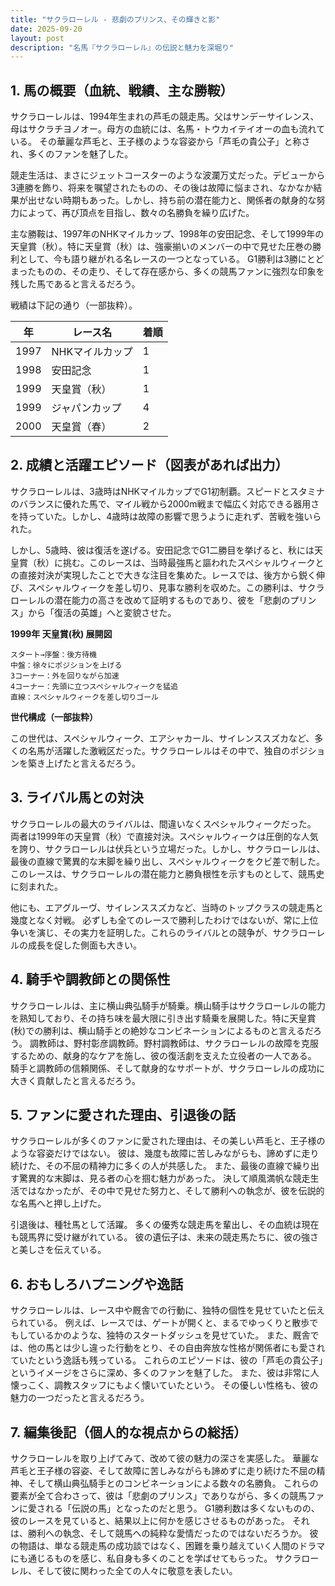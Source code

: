 ```yaml
---
title: "サクラローレル - 悲劇のプリンス、その輝きと影"
date: 2025-09-20
layout: post
description: "名馬『サクラローレル』の伝説と魅力を深堀り"
---
```


## 1. 馬の概要（血統、戦績、主な勝鞍）

サクラローレルは、1994年生まれの芦毛の競走馬。父はサンデーサイレンス、母はサクラチヨノオー。母方の血統には、名馬・トウカイテイオーの血も流れている。  その華麗な芦毛と、王子様のような容姿から「芦毛の貴公子」と称され、多くのファンを魅了した。

競走生活は、まさにジェットコースターのような波瀾万丈だった。デビューから3連勝を飾り、将来を嘱望されたものの、その後は故障に悩まされ、なかなか結果が出せない時期もあった。しかし、持ち前の潜在能力と、関係者の献身的な努力によって、再び頂点を目指し、数々の名勝負を繰り広げた。

主な勝鞍は、1997年のNHKマイルカップ、1998年の安田記念、そして1999年の天皇賞（秋）。特に天皇賞（秋）は、強豪揃いのメンバーの中で見せた圧巻の勝利として、今も語り継がれる名レースの一つとなっている。  G1勝利は3勝にとどまったものの、その走り、そして存在感から、多くの競馬ファンに強烈な印象を残した馬であると言えるだろう。

戦績は下記の通り（一部抜粋）。

| 年 | レース名           | 着順 |
|---|--------------------|-----|
| 1997 | NHKマイルカップ     | 1   |
| 1998 | 安田記念           | 1   |
| 1999 | 天皇賞（秋）       | 1   |
| 1999 | ジャパンカップ       | 4   |
| 2000 | 天皇賞（春）       | 2   |


## 2. 成績と活躍エピソード（図表があれば出力）

サクラローレルは、3歳時はNHKマイルカップでG1初制覇。スピードとスタミナのバランスに優れた馬で、マイル戦から2000m戦まで幅広く対応できる器用さを持っていた。しかし、4歳時は故障の影響で思うように走れず、苦戦を強いられた。

しかし、5歳時、彼は復活を遂げる。安田記念でG1二勝目を挙げると、秋には天皇賞（秋）に挑む。このレースは、当時最強馬と謳われたスペシャルウィークとの直接対決が実現したことで大きな注目を集めた。レースでは、後方から鋭く伸び、スペシャルウィークを差し切り、見事な勝利を収めた。この勝利は、サクラローレルの潜在能力の高さを改めて証明するものであり、彼を「悲劇のプリンス」から「復活の英雄」へと変貌させた。

**1999年 天皇賞(秋) 展開図**

```
スタート→序盤：後方待機
中盤：徐々にポジションを上げる
3コーナー：外を回りながら加速
4コーナー：先頭に立つスペシャルウィークを猛追
直線：スペシャルウィークを差し切りゴール
```

**世代構成（一部抜粋）**

この世代は、スペシャルウィーク、エアシャカール、サイレンススズカなど、多くの名馬が活躍した激戦区だった。サクラローレルはその中で、独自のポジションを築き上げたと言えるだろう。


## 3. ライバル馬との対決

サクラローレルの最大のライバルは、間違いなくスペシャルウィークだった。  両者は1999年の天皇賞（秋）で直接対決。スペシャルウィークは圧倒的な人気を誇り、サクラローレルは伏兵という立場だった。しかし、サクラローレルは、最後の直線で驚異的な末脚を繰り出し、スペシャルウィークをクビ差で制した。このレースは、サクラローレルの潜在能力と勝負根性を示すものとして、競馬史に刻まれた。

他にも、エアグルーヴ、サイレンススズカなど、当時のトップクラスの競走馬と幾度となく対戦。  必ずしも全てのレースで勝利したわけではないが、常に上位争いを演じ、その実力を証明した。これらのライバルとの競争が、サクラローレルの成長を促した側面も大きい。


## 4. 騎手や調教師との関係性

サクラローレルは、主に横山典弘騎手が騎乗。横山騎手はサクラローレルの能力を熟知しており、その持ち味を最大限に引き出す騎乗を展開した。特に天皇賞(秋)での勝利は、横山騎手との絶妙なコンビネーションによるものと言えるだろう。  調教師は、野村彰彦調教師。野村調教師は、サクラローレルの故障を克服するための、献身的なケアを施し、彼の復活劇を支えた立役者の一人である。  騎手と調教師の信頼関係、そして献身的なサポートが、サクラローレルの成功に大きく貢献したと言えるだろう。


## 5. ファンに愛された理由、引退後の話

サクラローレルが多くのファンに愛された理由は、その美しい芦毛と、王子様のような容姿だけではない。  彼は、幾度も故障に苦しみながらも、諦めずに走り続けた、その不屈の精神力に多くの人が共感した。  また、最後の直線で繰り出す驚異的な末脚は、見る者の心を掴む魅力があった。  決して順風満帆な競走生活ではなかったが、その中で見せた努力と、そして勝利への執念が、彼を伝説的な名馬へと押し上げた。

引退後は、種牡馬として活躍。  多くの優秀な競走馬を輩出し、その血統は現在も競馬界に受け継がれている。  彼の遺伝子は、未来の競走馬たちに、彼の強さと美しさを伝えている。


## 6. おもしろハプニングや逸話

サクラローレルは、レース中や厩舎での行動に、独特の個性を見せていたと伝えられている。  例えば、レースでは、ゲートが開くと、まるでゆっくりと散歩でもしているかのような、独特のスタートダッシュを見せていた。  また、厩舎では、他の馬とは少し違った行動をとり、その自由奔放な性格が関係者にも愛されていたという逸話も残っている。  これらのエピソードは、彼の「芦毛の貴公子」というイメージをさらに深め、多くのファンを魅了した。  また、彼は非常に人懐っこく、調教スタッフにもよく懐いていたという。  その優しい性格も、彼の魅力の一つだったと言えるだろう。


## 7. 編集後記（個人的な視点からの総括）

サクラローレルを取り上げてみて、改めて彼の魅力の深さを実感した。  華麗な芦毛と王子様の容姿、そして故障に苦しみながらも諦めずに走り続けた不屈の精神、そして横山典弘騎手とのコンビネーションによる数々の名勝負。  これらの要素が全て合わさって、彼は「悲劇のプリンス」でありながら、多くの競馬ファンに愛される「伝説の馬」となったのだと思う。  G1勝利数は多くないものの、彼のレースを見ていると、結果以上に何かを感じさせるものがあった。  それは、勝利への執念、そして競馬への純粋な愛情だったのではないだろうか。  彼の物語は、単なる競走馬の成功談ではなく、困難を乗り越えていく人間のドラマにも通じるものを感じ、私自身も多くのことを学ばせてもらった。  サクラローレル、そして彼に関わった全ての人々に敬意を表したい。
